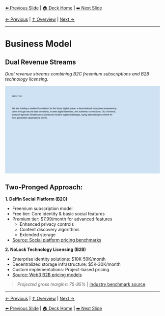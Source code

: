 <!-- Navigation Header -->
[⬅️ Previous Slide](slide04.md) | [🏠 Deck Home](../README.md) | [➡️ Next Slide](slide06.md)

[← Previous](slide04.md) | [↑ Overview](../README.md) | [Next →](slide06.md)

---

# Business Model

## Dual Revenue Streams

*Dual revenue streams combining B2C freemium subscriptions and B2B technology licensing.*

![Business Model](../images/slide14.png)


## Two-Pronged Approach:

**1. Delfin Social Platform (B2C)**
- Freemium subscription model
- Free tier: Core identity & basic social features
- Premium tier: $7.99/month for advanced features
  - Enhanced privacy controls
  - Content discovery algorithms
  - Extended storage
- [Source: Social platform pricing benchmarks](https://www.statista.com/statistics/315614/social-network-site-fee-paying-users/)

**2. NoLock Technology Licensing (B2B)**
- Enterprise identity solutions: $10K-50K/month
- Decentralized storage infrastructure: $5K-30K/month
- Custom implementations: Project-based pricing
- [Source: Web3 B2B pricing models](https://outlierventures.io/research/state-of-web3-business-models/)

> *Projected gross margins: 75-85%* | [Industry benchmark source](https://medium.com/breadcrumb/saas-economics-gross-margin-part-1-919df3eb8e8e)



---

[← Previous](slide04.md) | [↑ Overview](../README.md) | [Next →](slide06.md)



<!-- Navigation Footer -->
[⬅️ Previous Slide](slide04.md) | [🏠 Deck Home](../README.md) | [➡️ Next Slide](slide06.md)